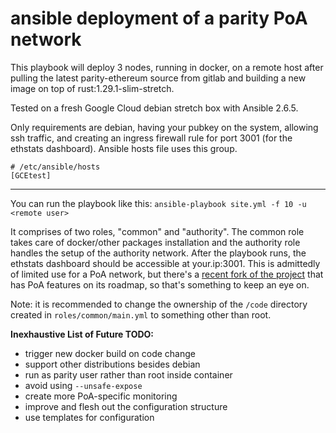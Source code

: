 ansible deployment of a parity PoA network
========

This playbook will deploy 3 nodes, running in docker, on a remote host after pulling the latest parity-ethereum source from gitlab and building a new image on top of rust:1.29.1-slim-stretch.

Tested on a fresh Google Cloud debian stretch box with Ansible 2.6.5.

Only requirements are debian, having your pubkey on the system, allowing ssh traffic, and creating an ingress firewall rule for port 3001 (for the ethstats dashboard).
Ansible hosts file uses this group.
```
# /etc/ansible/hosts
[GCEtest]
```
-------------
You can run the playbook like this:
`ansible-playbook site.yml -f 10 -u <remote user>`

It comprises of two roles, "common" and "authority". The common role takes care of docker/other packages installation and the authority role handles the setup of the authority network. After the playbook runs, the ethstats dashboard should be accessible at your.ip:3001. This is admittedly of limited use for a PoA network, but there's a [recent fork of the project](https://github.com/eosclab/eth-netstats) that has PoA features on its roadmap, so that's something to keep an eye on.

Note: it is recommended to change the ownership of the `/code` directory created in `roles/common/main.yml` to something other than root.

**Inexhaustive List of Future TODO:**
* trigger new docker build on code change
* support other distributions besides debian
* run as parity user rather than root inside container
* avoid using `--unsafe-expose`
* create more PoA-specific monitoring 
* improve and flesh out the configuration structure
* use templates for configuration

